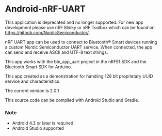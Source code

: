 # Android-nRF-UART

This application is deprecated and no longer supported. For new app development please use nRF Blinky or nRF Toolbox which can be found on https://github.com/NordicSemiconductor/. 

nRF UART app can be used to connect to Bluetooth® Smart devices running a custom Nordic Semiconductor UART service. When connected, the app can send and receive ASCII and UTF-8 text strings. 

This app works with the ble_app_uart project in the nRF51 SDK and the Bluetooth Smart SDK for Arduino. 

This app created as a demonstration for handling 128 bit proprietary UUID service and characteristics. 

The current version is 2.0.1 

This source code can be compiled with Android Studio and Gradle. 

### Note
- Android 4.3 or later is required.
- Android Studio supported 
